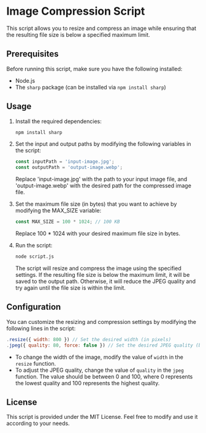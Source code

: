 Image Compression Script
========================

This script allows you to resize and compress an image while ensuring that the resulting file size is below a specified maximum limit.

Prerequisites
-------------

Before running this script, make sure you have the following installed:

*   Node.js
*   The `sharp` package (can be installed via `npm install sharp`)

Usage
-----

1.  Install the required dependencies:
    
    ```bash
    npm install sharp
    ```
    
2.  Set the input and output paths by modifying the following variables in the script:
    
    ```js
    const inputPath = 'input-image.jpg';
    const outputPath = 'output-image.webp';
    ```
    
    Replace 'input-image.jpg' with the path to your input image file, and 'output-image.webp' with the desired path for the compressed image file.
    
3.  Set the maximum file size (in bytes) that you want to achieve by modifying the MAX\_SIZE variable:
    
    ```js
    const MAX_SIZE = 100 * 1024; // 100 KB
    ```
    
    Replace 100 \* 1024 with your desired maximum file size in bytes.
    
4.  Run the script:
    
    ```bash    
    node script.js
    ```
    
    The script will resize and compress the image using the specified settings. If the resulting file size is below the maximum limit, it will be saved to the output path. Otherwise, it will reduce the JPEG quality and try again until the file size is within the limit.
    

Configuration
-------------

You can customize the resizing and compression settings by modifying the following lines in the script:

```js
.resize({ width: 800 }) // Set the desired width (in pixels)
.jpeg({ quality: 80, force: false }) // Set the desired JPEG quality (between 0-100)
```

*   To change the width of the image, modify the value of `width` in the `resize` function.
*   To adjust the JPEG quality, change the value of `quality` in the `jpeg` function. The value should be between 0 and 100, where 0 represents the lowest quality and 100 represents the highest quality.

License
-------

This script is provided under the MIT License. Feel free to modify and use it according to your needs.
